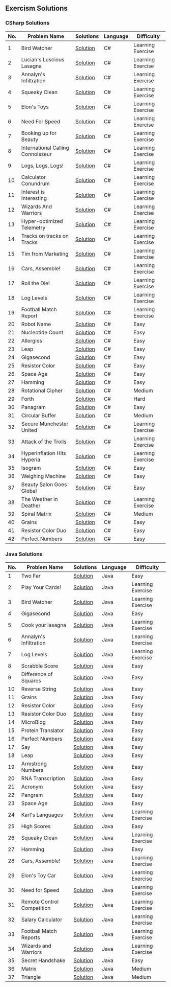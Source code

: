 ﻿
## Exercism Solutions

### CSharp Solutions
| No. | Problem Name                      | Solutions                                                                                                                                                                  | Language | Difficulty        |
|-----|-----------------------------------|----------------------------------------------------------------------------------------------------------------------------------------------------------------------------|----------|-------------------|
| 1   | Bird Watcher                      | [Solution](https://github.com/bartoszclapinski/AIO-Algorithms-And-Solutions/blob/main/Aio-Algorithms-And-Solutions/Solutions/Exercism/CSharp/BirdCount.cs)                 | C#       | Learning Exercise |
| 2   | Lucian's Luscious Lasagna         | [Solution](https://github.com/bartoszclapinski/AIO-Algorithms-And-Solutions/blob/main/Aio-Algorithms-And-Solutions/Solutions/Exercism/CSharp/Lasagna.cs)                   | C#       | Learning Exercise |
| 3   | Annalyn's Infiltration            | [Solution](https://github.com/bartoszclapinski/AIO-Algorithms-And-Solutions/blob/main/Aio-Algorithms-And-Solutions/Solutions/Exercism/CSharp/QuestLogic.cs)                | C#       | Learning Exercise |
| 4   | Squeaky Clean                     | [Solution](https://github.com/bartoszclapinski/AIO-Algorithms-And-Solutions/blob/main/Aio-Algorithms-And-Solutions/Solutions/Exercism/CSharp/Identifier.cs)                | C#       | Learning Exercise |
| 5   | Elon's Toys                       | [Solution](https://github.com/bartoszclapinski/AIO-Algorithms-And-Solutions/blob/main/Aio-Algorithms-And-Solutions/Solutions/Exercism/CSharp/RemoteControlCar.cs)          | C#       | Learning Exercise |
| 6   | Need For Speed                    | [Solution](https://github.com/bartoszclapinski/AIO-Algorithms-And-Solutions/blob/main/Aio-Algorithms-And-Solutions/Solutions/Exercism/CSharp/NeedForSpeed/)                | C#       | Learning Exercise |
| 7   | Booking up for Beauty             | [Solution](https://github.com/bartoszclapinski/AIO-Algorithms-And-Solutions/blob/main/Aio-Algorithms-And-Solutions/Solutions/Exercism/CSharp/Appointment.cs)               | C#       | Learning Exercise |
| 8   | International Calling Connoisseur | [Solution](https://github.com/bartoszclapinski/AIO-Algorithms-And-Solutions/blob/main/Aio-Algorithms-And-Solutions/Solutions/Exercism/CSharp/DialingCodes.cs)              | C#       | Learning Exercise |
| 9   | Logs, Logs, Logs!                 | [Solution](https://github.com/bartoszclapinski/AIO-Algorithms-And-Solutions/blob/main/Aio-Algorithms-And-Solutions/Solutions/Exercism/CSharp/LogsLogsLogs/)                | C#       | Learning Exercise |
| 10  | Calculator Conundrum              | [Solution](https://github.com/bartoszclapinski/AIO-Algorithms-And-Solutions/blob/main/Aio-Algorithms-And-Solutions/Solutions/Exercism/CSharp/SimpleCalculator.cs)          | C#       | Learning Exercise |
| 11  | Interest is Interesting           | [Solution](https://github.com/bartoszclapinski/AIO-Algorithms-And-Solutions/blob/main/Aio-Algorithms-And-Solutions/Solutions/Exercism/CSharp/SavingsAccount.cs)            | C#       | Learning Exercise |
| 12  | Wizards And Warriors              | [Solution](https://github.com/bartoszclapinski/AIO-Algorithms-And-Solutions/blob/main/Aio-Algorithms-And-Solutions/Solutions/Exercism/CSharp/WizardsAndWarriors)           | C#       | Learning Exercise |
| 13  | Hyper-optimized Telemetry         | [Solution](https://github.com/bartoszclapinski/AIO-Algorithms-And-Solutions/blob/main/Aio-Algorithms-And-Solutions/Solutions/Exercism/CSharp/TelemetryBuffer.cs)           | C#       | Learning Exercise |
| 14  | Tracks on tracks on Tracks        | [Solution](https://github.com/bartoszclapinski/AIO-Algorithms-And-Solutions/blob/main/Aio-Algorithms-And-Solutions/Solutions/Exercism/CSharp/Languages.cs)                 | C#       | Learning Exercise |
| 15  | Tim from Marketing                | [Solution](https://github.com/bartoszclapinski/AIO-Algorithms-And-Solutions/blob/main/Aio-Algorithms-And-Solutions/Solutions/Exercism/CSharp/Badge.cs)                     | C#       | Learning Exercise |
| 16  | Cars, Assemble!                   | [Solution](https://github.com/bartoszclapinski/AIO-Algorithms-And-Solutions/blob/main/Aio-Algorithms-And-Solutions/Solutions/Exercism/CSharp/Assemblyline.cs)              | C#       | Learning Exercise |
| 17  | Roll the Die!                     | [Solution](https://github.com/bartoszclapinski/AIO-Algorithms-And-Solutions/blob/main/Aio-Algorithms-And-Solutions/Solutions/Exercism/CSharp/Player.cs)                    | C#       | Learning Exercise |
| 18  | Log Levels                        | [Solution](https://github.com/bartoszclapinski/AIO-Algorithms-And-Solutions/blob/main/Aio-Algorithms-And-Solutions/Solutions/Exercism/CSharp/LogLine.cs)                   | C#       | Learning Exercise |
| 19  | Football Match Report             | [Solution](https://github.com/bartoszclapinski/AIO-Algorithms-And-Solutions/blob/main/Aio-Algorithms-And-Solutions/Solutions/Exercism/CSharp/FootballMatchReport/)         | C#       | Learning Exercise |
| 20  | Robot Name                        | [Solution](https://github.com/bartoszclapinski/AIO-Algorithms-And-Solutions/blob/main/Aio-Algorithms-And-Solutions/Solutions/Exercism/CSharp/Robot.cs)                     | C#       | Easy              |
| 21  | Nucleotide Count                  | [Solution](https://github.com/bartoszclapinski/AIO-Algorithms-And-Solutions/blob/main/Aio-Algorithms-And-Solutions/Solutions/Exercism/CSharp/NucleotideCount.cs)           | C#       | Easy              |
| 22  | Allergies                         | [Solution](https://github.com/bartoszclapinski/AIO-Algorithms-And-Solutions/blob/main/Aio-Algorithms-And-Solutions/Solutions/Exercism/CSharp/Allergies/)                   | C#       | Easy              |
| 23  | Leap                              | [Solution](https://github.com/bartoszclapinski/AIO-Algorithms-And-Solutions/blob/main/Aio-Algorithms-And-Solutions/Solutions/Exercism/CSharp/Leap.cs)                      | C#       | Easy              |
| 24  | Gigasecond                        | [Solution](https://github.com/bartoszclapinski/AIO-Algorithms-And-Solutions/blob/main/Aio-Algorithms-And-Solutions/Solutions/Exercism/CSharp/Gigasecond.cs)                | C#       | Easy              |
| 25  | Resistor Color                    | [Solution](https://github.com/bartoszclapinski/AIO-Algorithms-And-Solutions/blob/main/Aio-Algorithms-And-Solutions/Solutions/Exercism/CSharp/ResistorColor.cs)             | C#       | Easy              |
| 26  | Space Age                         | [Solution](https://github.com/bartoszclapinski/AIO-Algorithms-And-Solutions/blob/main/Aio-Algorithms-And-Solutions/Solutions/Exercism/CSharp/SpaceAge.cs)                  | C#       | Easy              |
| 27  | Hamming                           | [Solution](https://github.com/bartoszclapinski/AIO-Algorithms-And-Solutions/blob/main/Aio-Algorithms-And-Solutions/Solutions/Exercism/CSharp/Hamming.cs)                   | C#       | Easy              |
| 28  | Rotational Cipher                 | [Solution](https://github.com/bartoszclapinski/AIO-Algorithms-And-Solutions/blob/main/Aio-Algorithms-And-Solutions/Solutions/Exercism/CSharp/RotationalCipher.cs)          | C#       | Medium            |
| 29  | Forth                             | [Solution](https://github.com/bartoszclapinski/AIO-Algorithms-And-Solutions/blob/main/Aio-Algorithms-And-Solutions/Solutions/Exercism/CSharp/Forth.cs)                     | C#       | Hard              |
| 30  | Panagram                          | [Solution](https://github.com/bartoszclapinski/AIO-Algorithms-And-Solutions/blob/main/Aio-Algorithms-And-Solutions/Solutions/Exercism/CSharp/Panagram.cs)                  | C#       | Easy              |
| 31  | Circular Buffer                   | [Solution](https://github.com/bartoszclapinski/AIO-Algorithms-And-Solutions/blob/main/Aio-Algorithms-And-Solutions/Solutions/Exercism/CSharp/CircularBuffer.cs)            | C#       | Medium            |
| 32  | Secure Munchester United          | [Solution](https://github.com/bartoszclapinski/AIO-Algorithms-And-Solutions/blob/main/Aio-Algorithms-And-Solutions/Solutions/Exercism/CSharp/SecureMunchesterUnited.cs)    | C#       | Learning Exercise |
| 33  | Attack of the Trolls              | [Solution](https://github.com/bartoszclapinski/AIO-Algorithms-And-Solutions/blob/main/Aio-Algorithms-And-Solutions/Solutions/Exercism/CSharp/SecureMunchesterUnited.cs)    | C#       | Learning Exercise |
| 34  | Hyperinflation Hits Hyperia       | [Solution](https://github.com/bartoszclapinski/AIO-Algorithms-And-Solutions/blob/main/Aio-Algorithms-And-Solutions/Solutions/Exercism/CSharp/HyperinflationHitsHyperia.cs) | C#       | Learning Exercise |
| 35  | Isogram                           | [Solution](https://github.com/bartoszclapinski/AIO-Algorithms-And-Solutions/blob/main/Aio-Algorithms-And-Solutions/Solutions/Exercism/CSharp/Isogram.cs)                   | C#       | Easy              |
| 36  | Weighing Machine                  | [Solution](https://github.com/bartoszclapinski/AIO-Algorithms-And-Solutions/blob/main/Aio-Algorithms-And-Solutions/Solutions/Exercism/CSharp/WeighingMachine.cs)           | C#       | Easy              |
| 37  | Beauty Salon Goes Global          | [Solution](https://github.com/bartoszclapinski/AIO-Algorithms-And-Solutions/blob/main/Aio-Algorithms-And-Solutions/Solutions/Exercism/CSharp/BeautySalonGoesGlobal/)       | C#       | Easy              |
| 38  | The Weather in Deather            | [Solution](https://github.com/bartoszclapinski/AIO-Algorithms-And-Solutions/blob/main/Aio-Algorithms-And-Solutions/Solutions/Exercism/CSharp/TheWeatherInDeather.cs)       | C#       | Learning Exercise |
| 39  | Spiral Matrix                     | [Solution](https://github.com/bartoszclapinski/AIO-Algorithms-And-Solutions/blob/main/Aio-Algorithms-And-Solutions/Solutions/Exercism/CSharp/SpiralMatrix.cs)              | C#       | Medium            |
| 40  | Grains                            | [Solution](https://github.com/bartoszclapinski/AIO-Algorithms-And-Solutions/blob/main/Aio-Algorithms-And-Solutions/Solutions/Exercism/CSharp/Grains.cs)                    | C#       | Easy              |
| 41  | Resistor Color Duo                | [Solution](https://github.com/bartoszclapinski/AIO-Algorithms-And-Solutions/blob/main/Aio-Algorithms-And-Solutions/Solutions/Exercism/CSharp/ResistorColorDuo.cs)          | C#       | Easy              |
| 42  | Perfect Numbers                   | [Solution](https://github.com/bartoszclapinski/AIO-Algorithms-And-Solutions/blob/main/Aio-Algorithms-And-Solutions/Solutions/Exercism/CSharp/PerfectNumbers.cs)            | C#       | Easy              |



### Java Solutions
| No. | Problem Name               | Solutions                                                                                                                                                                      | Language | Difficulty        |
|-----|----------------------------|--------------------------------------------------------------------------------------------------------------------------------------------------------------------------------|----------|-------------------|
| 1   | Two Fer                    | [Solution](https://github.com/bartoszclapinski/AIO-Algorithms-And-Solutions/blob/main/Aio-Algorithms-And-Solutions/Solutions/Exercism/Java/Twofer.java)                        | Java     | Easy              |
| 2   | Play Your Cards!           | [Solution](https://github.com/bartoszclapinski/AIO-Algorithms-And-Solutions/blob/main/Aio-Algorithms-And-Solutions/Solutions/Exercism/Java/Blackjack.java)                     | Java     | Learning Exercise |
| 3   | Bird Watcher               | [Solution](https://github.com/bartoszclapinski/AIO-Algorithms-And-Solutions/blob/main/Aio-Algorithms-And-Solutions/Solutions/Exercism/Java/BirdWatcher.java)                   | Java     | Learning Exercise |
| 4   | Gigasecond                 | [Solution](https://github.com/bartoszclapinski/AIO-Algorithms-And-Solutions/blob/main/Aio-Algorithms-And-Solutions/Solutions/Exercism/Java/Gigasecond.java)                    | Java     | Easy              |
| 5   | Cook your lasagna          | [Solution](https://github.com/bartoszclapinski/AIO-Algorithms-And-Solutions/blob/main/Aio-Algorithms-And-Solutions/Solutions/Exercism/Java/Lasagna.java)                       | Java     | Learning Exercise |
| 6   | Annalyn's Infiltration     | [Solution](https://github.com/bartoszclapinski/AIO-Algorithms-And-Solutions/blob/main/Aio-Algorithms-And-Solutions/Solutions/Exercism/Java/AnnalynsInfiltration.java)          | Java     | Learning Exercise |
| 7   | Log Levels                 | [Solution](https://github.com/bartoszclapinski/AIO-Algorithms-And-Solutions/blob/main/Aio-Algorithms-And-Solutions/Solutions/Exercism/Java/LogLevels.java)                     | Java     | Learning Exercise |
| 8   | Scrabble Score             | [Solution](https://github.com/bartoszclapinski/AIO-Algorithms-And-Solutions/blob/main/Aio-Algorithms-And-Solutions/Solutions/Exercism/Java/Scrabble.java)                      | Java     | Easy              |
| 9   | Difference of Squares      | [Solution](https://github.com/bartoszclapinski/AIO-Algorithms-And-Solutions/blob/main/Aio-Algorithms-And-Solutions/Solutions/Exercism/Java/DifferenceOfSquaresCalculator.java) | Java     | Easy              |
| 10  | Reverse String             | [Solution](https://github.com/bartoszclapinski/AIO-Algorithms-And-Solutions/blob/main/Aio-Algorithms-And-Solutions/Solutions/Exercism/Java/ReverseString.java)                 | Java     | Easy              |
| 11  | Grains                     | [Solution](https://github.com/bartoszclapinski/AIO-Algorithms-And-Solutions/blob/main/Aio-Algorithms-And-Solutions/Solutions/Exercism/Java/Grains.java)                        | Java     | Easy              |
| 12  | Resistor Color             | [Solution](https://github.com/bartoszclapinski/AIO-Algorithms-And-Solutions/blob/main/Aio-Algorithms-And-Solutions/Solutions/Exercism/Java/ResistorColor.java)                 | Java     | Easy              |
| 13  | Resistor Color Duo         | [Solution](https://github.com/bartoszclapinski/AIO-Algorithms-And-Solutions/blob/main/Aio-Algorithms-And-Solutions/Solutions/Exercism/Java/ResistorColorDuo.java)              | Java     | Easy              |
| 14  | MicroBlog                  | [Solution](https://github.com/bartoszclapinski/AIO-Algorithms-And-Solutions/blob/main/Aio-Algorithms-And-Solutions/Solutions/Exercism/Java/MicroBlog.java)                     | Java     | Easy              |
| 15  | Protein Translator         | [Solution](https://github.com/bartoszclapinski/AIO-Algorithms-And-Solutions/blob/main/Aio-Algorithms-And-Solutions/Solutions/Exercism/Java/ProteinTranslator.java)             | Java     | Easy              |
| 16  | Perfect Numbers            | [Solution](https://github.com/bartoszclapinski/AIO-Algorithms-And-Solutions/blob/main/Aio-Algorithms-And-Solutions/Solutions/Exercism/Java/PerfectNumbers/)                    | Java     | Easy              |
| 17  | Say                        | [Solution](https://github.com/bartoszclapinski/AIO-Algorithms-And-Solutions/blob/main/Aio-Algorithms-And-Solutions/Solutions/Exercism/Java/Say.java)                           | Java     | Easy              |
| 18  | Leap                       | [Solution](https://github.com/bartoszclapinski/AIO-Algorithms-And-Solutions/blob/main/Aio-Algorithms-And-Solutions/Solutions/Exercism/Java/Leap.java)                          | Java     | Easy              |
| 19  | Armstrong Numbers          | [Solution](https://github.com/bartoszclapinski/AIO-Algorithms-And-Solutions/blob/main/Aio-Algorithms-And-Solutions/Solutions/Exercism/Java/ArmstrongNumbers.java)              | Java     | Easy              |
| 20  | RNA Transcription          | [Solution](https://github.com/bartoszclapinski/AIO-Algorithms-And-Solutions/blob/main/Aio-Algorithms-And-Solutions/Solutions/Exercism/Java/RnaTranscription.java)              | Java     | Easy              |
| 21  | Acronym                    | [Solution](https://github.com/bartoszclapinski/AIO-Algorithms-And-Solutions/blob/main/Aio-Algorithms-And-Solutions/Solutions/Exercism/Java/Acronym.java)                       | Java     | Easy              |
| 22  | Pangram                    | [Solution](https://github.com/bartoszclapinski/AIO-Algorithms-And-Solutions/blob/main/Aio-Algorithms-And-Solutions/Solutions/Exercism/Java/PangramChecker.java)                | Java     | Easy              |
| 23  | Space Age                  | [Solution](https://github.com/bartoszclapinski/AIO-Algorithms-And-Solutions/blob/main/Aio-Algorithms-And-Solutions/Solutions/Exercism/Java/SpaceAge.java)                      | Java     | Easy              |
| 24  | Karl's Languages           | [Solution](https://github.com/bartoszclapinski/AIO-Algorithms-And-Solutions/blob/main/Aio-Algorithms-And-Solutions/Solutions/Exercism/Java/LanguageList.java)                  | Java     | Learning Exercise |
| 25  | High Scores                | [Solution](https://github.com/bartoszclapinski/AIO-Algorithms-And-Solutions/blob/main/Aio-Algorithms-And-Solutions/Solutions/Exercism/Java/HighScores.java)                    | Java     | Easy              |
| 26  | Squeaky Clean              | [Solution](https://github.com/bartoszclapinski/AIO-Algorithms-And-Solutions/blob/main/Aio-Algorithms-And-Solutions/Solutions/Exercism/Java/SqueakyClean.java)                  | Java     | Learning Exercise |
| 27  | Hamming                    | [Solution](https://github.com/bartoszclapinski/AIO-Algorithms-And-Solutions/blob/main/Aio-Algorithms-And-Solutions/Solutions/Exercism/Java/Hamming.java)                       | Java     | Easy              |
| 28  | Cars, Assemble!            | [Solution](https://github.com/bartoszclapinski/AIO-Algorithms-And-Solutions/blob/main/Aio-Algorithms-And-Solutions/Solutions/Exercism/Java/CarsAssemble.java)                  | Java     | Learning Exercise |
| 29  | Elon's Toy Car             | [Solution](https://github.com/bartoszclapinski/AIO-Algorithms-And-Solutions/blob/main/Aio-Algorithms-And-Solutions/Solutions/Exercism/Java/ElonsToyCar.java)                   | Java     | Learning Exercise |
| 30  | Need for Speed             | [Solution](https://github.com/bartoszclapinski/AIO-Algorithms-And-Solutions/blob/main/Aio-Algorithms-And-Solutions/Solutions/Exercism/Java/NeedForSpeed/)                      | Java     | Learning Exercise |
| 31  | Remote Control Competition | [Solution](https://github.com/bartoszclapinski/AIO-Algorithms-And-Solutions/blob/main/Aio-Algorithms-And-Solutions/Solutions/Exercism/Java/RemoteControlCompetition/)          | Java     | Learning Exercise |
| 32  | Salary Calculator          | [Solution](https://github.com/bartoszclapinski/AIO-Algorithms-And-Solutions/blob/main/Aio-Algorithms-And-Solutions/Solutions/Exercism/Java/SalaryCalculator.java)              | Java     | Learning Exercise |
| 33  | Football Match Reports     | [Solution](https://github.com/bartoszclapinski/AIO-Algorithms-And-Solutions/blob/main/Aio-Algorithms-And-Solutions/Solutions/Exercism/Java/FootballMatchReports.java)          | Java     | Learning Exercise |
| 34  | Wizards and Warriors       | [Solution](https://github.com/bartoszclapinski/AIO-Algorithms-And-Solutions/blob/main/Aio-Algorithms-And-Solutions/Solutions/Exercism/Java/WizardsAndWarriors/)                | Java     | Learning Exercise |
| 35  | Secret Handshake           | [Solution](https://github.com/bartoszclapinski/AIO-Algorithms-And-Solutions/blob/main/Aio-Algorithms-And-Solutions/Solutions/Exercism/Java/SecretHandshake/)                   | Java     | Easy              |
| 36  | Matrix                     | [Solution](https://github.com/bartoszclapinski/AIO-Algorithms-And-Solutions/blob/main/Aio-Algorithms-And-Solutions/Solutions/Exercism/Java/Matrix.java)                        | Java     | Medium            |
| 37  | Triangle                   | [Solution](https://github.com/bartoszclapinski/AIO-Algorithms-And-Solutions/blob/main/Aio-Algorithms-And-Solutions/Solutions/Exercism/Java/Triangle/)                          | Java     | Medium            |